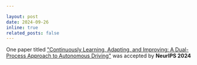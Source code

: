 ```yaml
---

layout: post
date: 2024-09-26
inline: true
related_posts: false
---
```




One paper titled ["Continuously Learning, Adapting, and Improving: A Dual-Process Approach to Autonomous Driving"](https://arxiv.org/pdf/2405.15324) was accepted by **NeurIPS 2024** 

